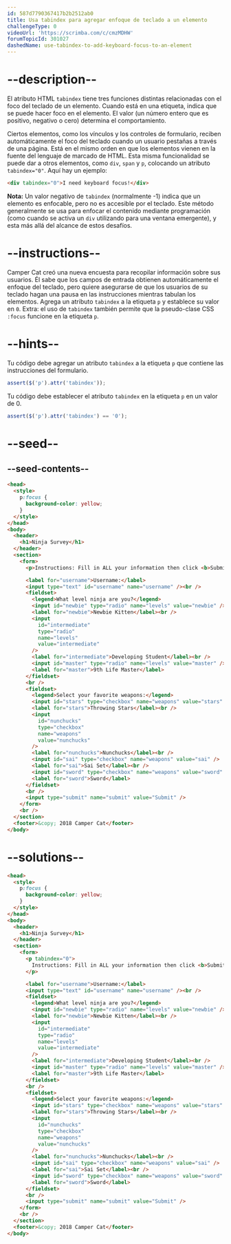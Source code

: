 ```yaml
---
id: 587d7790367417b2b2512ab0
title: Usa tabindex para agregar enfoque de teclado a un elemento
challengeType: 0
videoUrl: 'https://scrimba.com/c/cmzMDHW'
forumTopicId: 301027
dashedName: use-tabindex-to-add-keyboard-focus-to-an-element
---
```


# --description--

El atributo HTML `tabindex` tiene tres funciones distintas relacionadas con el foco del teclado de un elemento. Cuando está en una etiqueta, indica que se puede hacer foco en el elemento. El valor (un número entero que es positivo, negativo o cero) determina el comportamiento.

Ciertos elementos, como los vínculos y los controles de formulario, reciben automáticamente el foco del teclado cuando un usuario pestañas a través de una página. Está en el mismo orden en que los elementos vienen en la fuente del lenguaje de marcado de HTML. Esta misma funcionalidad se puede dar a otros elementos, como `div`, `span` y `p`, colocando un atributo `tabindex="0"`. Aquí hay un ejemplo:

```html
<div tabindex="0">I need keyboard focus!</div>
```

**Nota:** Un valor negativo de `tabindex` (normalmente -1) indica que un elemento es enfocable, pero no es accesible por el teclado. Este método generalmente se usa para enfocar el contenido mediante programación (como cuando se activa un `div` utilizando para una ventana emergente), y esta más allá del alcance de estos desafíos.

# --instructions--

Camper Cat creó una nueva encuesta para recopilar información sobre sus usuarios. Él sabe que los campos de entrada obtienen automáticamente el enfoque del teclado, pero quiere asegurarse de que los usuarios de su teclado hagan una pausa en las instrucciones mientras tabulan los elementos. Agrega un atributo `tabindex` a la etiqueta `p` y establece su valor en `0`. Extra: el uso de `tabindex` también permite que la pseudo-clase CSS `:focus` funcione en la etiqueta `p`.

# --hints--

Tu código debe agregar un atributo `tabindex` a la etiqueta `p` que contiene las instrucciones del formulario.

```js
assert($('p').attr('tabindex'));
```

Tu código debe establecer el atributo `tabindex` en la etiqueta `p` en un valor de 0.

```js
assert($('p').attr('tabindex') == '0');
```

# --seed--

## --seed-contents--

```html
<head>
  <style>
    p:focus {
      background-color: yellow;
    }
  </style>
</head>
<body>
  <header>
    <h1>Ninja Survey</h1>
  </header>
  <section>
    <form>
      <p>Instructions: Fill in ALL your information then click <b>Submit</b></p>

      <label for="username">Username:</label>
      <input type="text" id="username" name="username" /><br />
      <fieldset>
        <legend>What level ninja are you?</legend>
        <input id="newbie" type="radio" name="levels" value="newbie" />
        <label for="newbie">Newbie Kitten</label><br />
        <input
          id="intermediate"
          type="radio"
          name="levels"
          value="intermediate"
        />
        <label for="intermediate">Developing Student</label><br />
        <input id="master" type="radio" name="levels" value="master" />
        <label for="master">9th Life Master</label>
      </fieldset>
      <br />
      <fieldset>
        <legend>Select your favorite weapons:</legend>
        <input id="stars" type="checkbox" name="weapons" value="stars" />
        <label for="stars">Throwing Stars</label><br />
        <input
          id="nunchucks"
          type="checkbox"
          name="weapons"
          value="nunchucks"
        />
        <label for="nunchucks">Nunchucks</label><br />
        <input id="sai" type="checkbox" name="weapons" value="sai" />
        <label for="sai">Sai Set</label><br />
        <input id="sword" type="checkbox" name="weapons" value="sword" />
        <label for="sword">Sword</label>
      </fieldset>
      <br />
      <input type="submit" name="submit" value="Submit" />
    </form>
    <br />
  </section>
  <footer>&copy; 2018 Camper Cat</footer>
</body>
```

# --solutions--

```html
<head>
  <style>
    p:focus {
      background-color: yellow;
    }
  </style>
</head>
<body>
  <header>
    <h1>Ninja Survey</h1>
  </header>
  <section>
    <form>
      <p tabindex="0">
        Instructions: Fill in ALL your information then click <b>Submit</b>
      </p>

      <label for="username">Username:</label>
      <input type="text" id="username" name="username" /><br />
      <fieldset>
        <legend>What level ninja are you?</legend>
        <input id="newbie" type="radio" name="levels" value="newbie" />
        <label for="newbie">Newbie Kitten</label><br />
        <input
          id="intermediate"
          type="radio"
          name="levels"
          value="intermediate"
        />
        <label for="intermediate">Developing Student</label><br />
        <input id="master" type="radio" name="levels" value="master" />
        <label for="master">9th Life Master</label>
      </fieldset>
      <br />
      <fieldset>
        <legend>Select your favorite weapons:</legend>
        <input id="stars" type="checkbox" name="weapons" value="stars" />
        <label for="stars">Throwing Stars</label><br />
        <input
          id="nunchucks"
          type="checkbox"
          name="weapons"
          value="nunchucks"
        />
        <label for="nunchucks">Nunchucks</label><br />
        <input id="sai" type="checkbox" name="weapons" value="sai" />
        <label for="sai">Sai Set</label><br />
        <input id="sword" type="checkbox" name="weapons" value="sword" />
        <label for="sword">Sword</label>
      </fieldset>
      <br />
      <input type="submit" name="submit" value="Submit" />
    </form>
    <br />
  </section>
  <footer>&copy; 2018 Camper Cat</footer>
</body>
```
